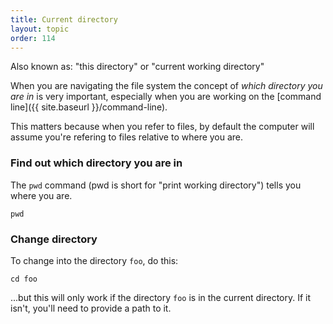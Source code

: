 ```yaml
---
title: Current directory
layout: topic
order: 114
---
```


Also known as: "this directory" or "current working directory"

When you are navigating the file system the concept of _which directory you are
in_ is very important, especially when you are working on the
[command line]({{ site.baseurl }}/command-line).

This matters because when you refer to files, by default the computer will
assume you're refering to files relative to where you are.

### Find out which directory you are in

The `pwd` command (pwd is short for "print working directory") tells you
where you are.

    pwd


### Change directory

To change into the directory `foo`, do this:

    cd foo

...but this will only work if the directory `foo` is in the
current directory. If it isn't, you'll need to provide a path to it.

